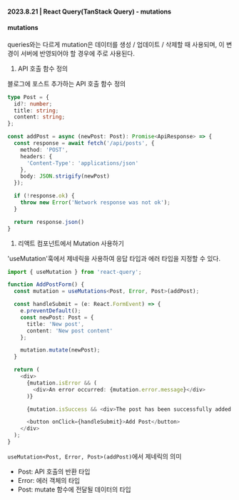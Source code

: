 #### 2023.8.21 | React Query(TanStack Query) - mutations

#### mutations

queries와는 다르게 mutation은 데이터를 생성 / 업데이트 / 삭제할 때 사용되며, 이 변경이 서버에 반영되어야 할 경우에 주로 사용된다.

1. API 호출 함수 정의

블로그에 포스트 추가하는 API 호출 함수 정의

````typescript
type Post = {
  id?: number;
  title: string;
  content: string;
};

const addPost = async (newPost: Post): Promise<ApiResponse> => {
  const response = await fetch('/api/posts', {
    method: 'POST',
    headers: {
      'Content-Type': 'applications/json'
    },
    body: JSON.strigify(newPost)
  });

  if (!response.ok) {
    throw new Error('Network response was not ok');
  }

  return response.json()
}
````

1. 리액트 컴포넌트에서 Mutation 사용하기

'useMutation'훅에서 제네릭을 사용하여 응답 타입과 에러 타입을 지정할 수 있다.

````typescript
import { useMutation } from 'react-query';

function AddPostForm() {
  const mutation = useMutations<Post, Error, Post>(addPost);

  const handleSubmit = (e: React.FormEvent) => {
    e.preventDefault();
    const newPost: Post = {
      title: 'New post',
      content: 'New post content'
    };

    mutation.mutate(newPost);
  }

  return (
    <div>
      {mutation.isError && (
        <div>An error occurred: {mutation.error.message}</div>
      )}

      {mutation.isSuccess && <div>The post has been successfully added!</div>}

      <button onClick={handleSubmit}>Add Post</button>
    </div>
  );
}
````

`useMutation<Post, Error, Post>(addPost)`에서 제네릭의 의미
- Post: API 호출의 반환 타입
- Error: 에러 객체의 타입
- Post: mutate 함수에 전달될 데이터의 타입